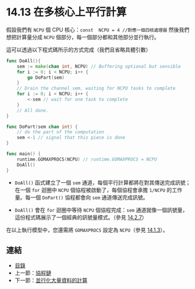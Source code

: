 # 14.13 在多核心上平行計算

假設我們有 `NCPU` 個 CPU 核心：`const  NCPU = 4 //對應一個四核處理器` 然後我們想把計算量分成 `NCPU` 個部分，每一個部分都和其他部分並行執行。

這可以透過以下程式碼所示的方式完成（我們且省略具體引數）

```go
func DoAll(){
    sem := make(chan int, NCPU) // Buffering optional but sensible
    for i := 0; i < NCPU; i++ {
        go DoPart(sem)
    }
    // Drain the channel sem, waiting for NCPU tasks to complete
    for i := 0; i < NCPU; i++ {
        <-sem // wait for one task to complete
    }
    // All done.
}

func DoPart(sem chan int) {
    // do the part of the computation
    sem <-1 // signal that this piece is done
}

func main() {
    runtime.GOMAXPROCS(NCPU) // runtime.GOMAXPROCS = NCPU
    DoAll()
}
```

- `DoAll()` 函式建立了一個 `sem` 通道，每個平行計算都將在對其傳送完成訊號；在一個 `for` 迴圈中 `NCPU` 個協程被啟動了，每個協程會承擔 `1/NCPU` 的工作量。每一個 `DoPart()` 協程都會向 `sem` 通道傳送完成訊號。

- `DoAll()` 會在 `for` 迴圈中等待 `NCPU` 個協程完成：`sem` 通道就像一個訊號量，這份程式碼展示了一個經典的訊號量模式。（參見 [14.2.7](14.2.md#1427-%E4%BF%A1%E5%8F%B7%E9%87%8F%E6%A8%A1%E5%BC%8F)）

在以上執行模型中，您還需將 `GOMAXPROCS` 設定為 `NCPU`（參見 [14.1.3](14.1.md#1413-%E4%BD%BF%E7%94%A8-gomaxprocs)）。


## 連結

- [目錄](directory.md)
- 上一節：[協程鏈](14.12.md)
- 下一節：[並行化大量資料的計算](14.14.md)
